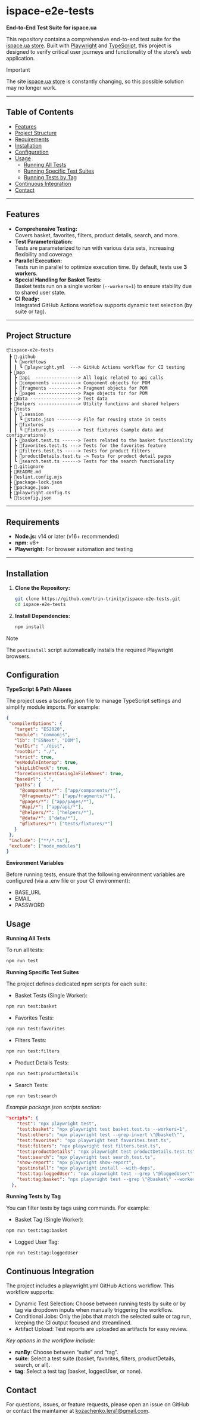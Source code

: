 # ispace-e2e-tests

**End-to-End Test Suite for ispace.ua**

This repository contains a comprehensive end-to-end test suite for the [ispace.ua store](https://ispace.ua). Built with [Playwright](https://playwright.dev/) and [TypeScript](https://www.typescriptlang.org/), this project is designed to verify critical user journeys and functionality of the store’s web application.

> [!IMPORTANT]  
> The site [ispace.ua store](https://ispace.ua) is constantly changing, so this possible solution may no longer work.
---

## Table of Contents

- [Features](#features)
- [Project Structure](#project-structure)
- [Requirements](#requirements)
- [Installation](#installation)
- [Configuration](#configuration)
- [Usage](#usage)
  - [Running All Tests](#running-all-tests)
  - [Running Specific Test Suites](#running-specific-test-suites)
  - [Running Tests by Tag](#running-tests-by-tag)
- [Continuous Integration](#continuous-integration)
- [Contact](#contact)

---

## Features

- **Comprehensive Testing:**  
  Covers basket, favorites, filters, product details, search, and more.
- **Test Parameterization:**  
  Tests are parameterized to run with various data sets, increasing flexibility and coverage.
- **Parallel Execution:**  
  Tests run in parallel to optimize execution time. By default, tests use **3 workers**.
- **Special Handling for Basket Tests:**  
  Basket tests run on a single worker (`--workers=1`) to ensure stability due to shared user state.
- **CI Ready:**  
  Integrated GitHub Actions workflow supports dynamic test selection (by suite or tag).

---

## Project Structure
```
📦ispace-e2e-tests
 ┣ 📂.github
 ┃ ┗ 📂workflows
 ┃ ┃ ┗ 📜playwright.yml  ---> GitHub Actions workflow for CI testing
 ┣ 📂app
 ┃ ┣ 📂api  ----------------> All logic related to api calls                
 ┃ ┣ 📂components ----------> Component objects for POM 
 ┃ ┣ 📂fragments -----------> Fragment objects for POM 
 ┃ ┣ 📂pages ---------------> Page objects for for POM
 ┣ 📂data ------------------> Test data
 ┣ 📂helpers ---------------> Utility functions and shared helpers
 ┣ 📂tests
 ┃ ┣ 📂.session
 ┃ ┃ ┗ 📜state.json --------> File for reusing state in tests
 ┃ ┣ 📂fixtures
 ┃ ┃ ┗ 📜fixture.ts --------> Test fixtures (sample data and configurations)
 ┃ ┣ 📜basket.test.ts ------> Tests related to the basket functionality
 ┃ ┣ 📜favorites.test.ts ---> Tests for the favorites feature
 ┃ ┣ 📜filters.test.ts -----> Tests for product filters
 ┃ ┣ 📜productDetails.test.ts -> Tests for product detail pages
 ┃ ┗ 📜search.test.ts ------> Tests for the search functionality
 ┣ 📜.gitignore
 ┣ 📜README.md
 ┣ 📜eslint.config.mjs
 ┣ 📜package-lock.json
 ┣ 📜package.json
 ┣ 📜playwright.config.ts
 ┗ 📜tsconfig.json
```

---

## Requirements

- **Node.js:** v14 or later (v16+ recommended)
- **npm:** v6+
- **Playwright:** For browser automation and testing

---

## Installation

1. **Clone the Repository:**

   ```bash
   git clone https://github.com/trin-trinity/ispace-e2e-tests.git
   cd ispace-e2e-tests
   ```

2. **Install Dependencies:**

   ```bash
   npm install
   ```

> [!NOTE]  
> The `postinstall` script automatically installs the required Playwright browsers.

## Configuration
**TypeScript & Path Aliases**

The project uses a tsconfig.json file to manage TypeScript settings and simplify module imports. For example:
 ```json
{
  "compilerOptions": {
    "target": "ES2020",
    "module": "commonjs",
    "lib": ["ESNext", "DOM"],
    "outDir": "./dist",
    "rootDir": "./",
    "strict": true,
    "esModuleInterop": true,
    "skipLibCheck": true,
    "forceConsistentCasingInFileNames": true,
    "baseUrl": ".",
    "paths": {
      "@components/*": ["app/components/*"],
      "@fragments/*": ["app/fragments/*"],
      "@pages/*": ["app/pages/*"],
      "@api/*": ["app/api/*"],
      "@helpers/*": ["helpers/*"],
      "@data/*": ["data/*"],
      "@fixtures/*": ["tests/fixtures/*"]
    }
  },
  "include": ["**/*.ts"],
  "exclude": ["node_modules"]
}

```
**Environment Variables**

Before running tests, ensure that the following environment variables are configured (via a .env file or your CI environment):
- BASE_URL
- EMAIL
- PASSWORD

## Usage

**Running All Tests**

To run all tests:
```bash
npm run test
```

**Running Specific Test Suites**

The project defines dedicated npm scripts for each suite:
- Basket Tests (Single Worker):
```bash
npm run test:basket
```
- Favorites Tests:
```bash
npm run test:favorites
```
- Filters Tests:
```bash
npm run test:filters
```

- Product Details Tests:
```bash
npm run test:productDetails
```

- Search Tests:
```bash
npm run test:search
```
_Example package.json scripts section:_
```json
"scripts": {
    "test": "npx playwright test",
    "test:basket": "npx playwright test basket.test.ts --workers=1",
    "test:others": "npx playwright test --grep-invert \"@basket\"",
    "test:favorites": "npx playwright test favorites.test.ts",
    "test:filters": "npx playwright test filters.test.ts",
    "test:productDetails": "npx playwright test productDetails.test.ts",
    "test:search": "npx playwright test search.test.ts",
    "show-report": "npx playwright show-report",
    "postinstall": "npx playwright install --with-deps",
    "test:tag:loggedUser": "npx playwright test --grep \"@loggedUser\"",
    "test:tag:basket": "npx playwright test --grep \"@basket\" --workers=1"
  },
```

**Running Tests by Tag**

You can filter tests by tags using commands. For example:

- Basket Tag (Single Worker):
```bash
npm run test:tag:basket
```

- 	Logged User Tag:
```bash
npm run test:tag:loggedUser
```

## Continuous Integration
The project includes a playwright.yml GitHub Actions workflow. This workflow supports:
- Dynamic Test Selection:
Choose between running tests by suite or by tag via dropdown inputs when manually triggering the workflow.
- Conditional Jobs:
Only the jobs that match the selected suite or tag run, keeping the CI output focused and streamlined.
- Artifact Upload:
Test reports are uploaded as artifacts for easy review.

_Key options in the workflow include:_
- **runBy**: Choose between “suite” and “tag”.
- **suite**: Select a test suite (basket, favorites, filters, productDetails, search, or all).
- **tag**: Select a test tag (basket, loggedUser, or none).

## Contact

For questions, issues, or feature requests, please open an issue on GitHub or contact the maintainer at kozachenko.lera1@gmail.com.
